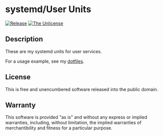 # systemd/User Units

[![Release](https://img.shields.io/github/release/rxrc/systemd-user-units.svg)](https://github.com/rxrc/systemd-user-units/releases)
[![The Unlicense](https://img.shields.io/github/license/rxrc/systemd-user-units.svg)](./LICENSE.txt)

## Description

These are my systemd units for user services.

For a usage example, see my [dotfiles].

[dotfiles]: https://github.com/rxrc/dotfiles

## License

This is free and unencumbered software released into the public domain.

## Warranty

This software is provided "as is" and without any express or
implied warranties, including, without limitation, the implied
warranties of merchantibility and fitness for a particular
purpose.
